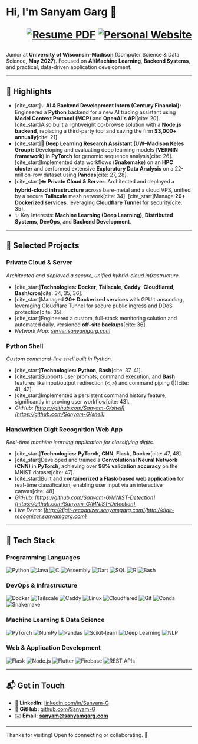 # Hi, I'm Sanyam Garg 👋 <p align="right"><a href="https://resume.sanyamgarg.com" target="_blank"><img src="https://img.shields.io/badge/Resume-red?style=for-the-badge&logo=googledocs&logoColor=white" alt="Resume PDF"></a> <a href="https://sanyamgarg.com" target="_blank"><img src="https://img.shields.io/badge/sanyamgarg.com-blue?style=for-the-badge&logoColor=white" alt="Personal Website"></a></p>

Junior at **University of Wisconsin–Madison** (Computer Science & Data Science, **May 2027**).
Focused on **AI/Machine Learning**, **Backend Systems**, and practical, data-driven application development.

---

## 🚀 Highlights

* [cite_start]💡 **AI & Backend Development Intern (Century Financial):** Engineered a **Python** backend for a new AI trading assistant using **Model Context Protocol (MCP)** and **OpenAI's API**[cite: 20]. [cite_start]Also built a lightweight co-browse solution with a **Node.js backend**, replacing a third-party tool and saving the firm **$3,000+ annually**[cite: 21].
* [cite_start]🔬 **Deep Learning Research Assistant (UW–Madison Keles Group):** Developing and evaluating deep learning models (**VERMIN framework**) in **PyTorch** for genomic sequence analysis[cite: 26]. [cite_start]Implemented data workflows (**Snakemake**) on an **HPC cluster** and performed extensive **Exploratory Data Analysis** on a 22-million-row dataset using **Pandas**[cite: 27, 28].
* [cite_start]☁️ **Private Cloud & Server:** Architected and deployed a **hybrid-cloud infrastructure** across bare-metal and a cloud VPS, unified by a secure **Tailscale** mesh network[cite: 34]. [cite_start]Manage **20+ Dockerized services**, leveraging **Cloudflare Tunnel** for security[cite: 35].
* ✨ Key Interests: **Machine Learning (Deep Learning)**, **Distributed Systems**, **DevOps**, and **Backend Development**.

---

## 🧠 Selected Projects

### Private Cloud & Server
*Architected and deployed a secure, unified hybrid-cloud infrastructure.*
* [cite_start]**Technologies:** **Docker**, **Tailscale**, **Caddy**, **Cloudflared**, **Bash/cron**[cite: 34, 35, 36].
* [cite_start]Managed **20+ Dockerized services** with GPU transcoding, leveraging Cloudflare Tunnel for secure public ingress and DDoS protection[cite: 35].
* [cite_start]Engineered a custom, full-stack monitoring solution and automated daily, versioned **off-site backups**[cite: 36].
* *Network Map: [server.sanyamgarg.com](https://server.sanyamgarg.com)*

### Python Shell
*Custom command-line shell built in Python.*
* [cite_start]**Technologies:** **Python**, **Bash**[cite: 37, 41].
* [cite_start]Supports user prompts, command execution, and **Bash** features like input/output redirection ($<, >$) and command piping ($|$)[cite: 41, 42].
* [cite_start]Implemented a persistent command history feature, significantly improving user workflow[cite: 43].
* *GitHub: [https://github.com/Sanyam-G/shell](https://github.com/Sanyam-G/shell)*

### Handwritten Digit Recognition Web App
*Real-time machine learning application for classifying digits.*
* [cite_start]**Technologies:** **PyTorch**, **CNN**, **Flask**, **Docker**[cite: 47, 48].
* [cite_start]Developed and trained a **Convolutional Neural Network (CNN)** in **PyTorch**, achieving over **98% validation accuracy** on the MNIST dataset[cite: 47].
* [cite_start]Built and **containerized a Flask-based web application** for real-time classification, enabling user input via an interactive canvas[cite: 48].
* *GitHub: [https://github.com/Sanyam-G/MNIST-Detection](https://github.com/Sanyam-G/MNIST-Detection)*
* *Live Demo: [http://digit-recognizer.sanyamgarg.com](http://digit-recognizer.sanyamgarg.com)*

---

## 🧰 Tech Stack

### Programming Languages
![Python](https://img.shields.io/badge/Python-3776AB?style=for-the-badge&logo=python&logoColor=white)
![Java](https://img.shields.io/badge/Java-007396?style=for-the-badge&logo=java&logoColor=white)
![C](https://img.shields.io/badge/C-A8B9C4?style=for-the-badge&logo=c&logoColor=black)
![Assembly](https://img.shields.io/badge/Assembly-6E4C13?style=for-the-badge&logo=gnu-emacs&logoColor=white)
![Dart](https://img.shields.io/badge/Dart-0175C2?style=for-the-badge&logo=dart&logoColor=white)
![SQL](https://img.shields.io/badge/SQL-4479A1?style=for-the-badge&logo=postgresql&logoColor=white)
![R](https://img.shields.io/badge/R-276DC3?style=for-the-badge&logo=r&logoColor=white)
![Bash](https://img.shields.io/badge/Bash-4EAA25?style=for-the-badge&logo=gnubash&logoColor=white)

### DevOps & Infrastructure
![Docker](https://img.shields.io/badge/Docker-2496ED?style=for-the-badge&logo=docker&logoColor=white)
![Tailscale](https://img.shields.io/badge/Tailscale-4F46E5?style=for-the-badge&logo=tailscale&logoColor=white)
![Caddy](https://img.shields.io/badge/Caddy-2487D4?style=for-the-badge&logo=caddy&logoColor=white)
![Linux](https://img.shields.io/badge/Linux-FCC624?style=for-the-badge&logo=linux&logoColor=black)
![Cloudflared](https://img.shields.io/badge/Cloudflared-F38020?style=for-the-badge&logo=cloudflare&logoColor=white)
![Git](https://img.shields.io/badge/Git-F05032?style=for-the-badge&logo=git&logoColor=white)
![Conda](https://img.shields.io/badge/Conda-00ADD8?style=for-the-badge&logo=anaconda&logoColor=white)
![Snakemake](https://img.shields.io/badge/Snakemake-70D5ED?style=for-the-badge&logo=snakemake&logoColor=white)

### Machine Learning & Data Science
![PyTorch](https://img.shields.io/badge/PyTorch-EE4C2C?style=for-the-badge&logo=pytorch&logoColor=white)
![NumPy](https://img.shields.io/badge/NumPy-013243?style=for-the-badge&logo=numpy&logoColor=white)
![Pandas](https://img.shields.io/badge/Pandas-150458?style=for-the-badge&logo=pandas&logoColor=white)
![Scikit-learn](https://img.shields.io/badge/Scikit--learn-F7931E?style=for-the-badge&logo=scikit-learn&logoColor=white)
![Deep Learning](https://img.shields.io/badge/Deep%20Learning-FF6700?style=for-the-badge&logo=tensorflow&logoColor=white)
![NLP](https://img.shields.io/badge/NLP-004D40?style=for-the-badge&logo=intel&logoColor=white)

### Web & Application Development
![Flask](https://img.shields.io/badge/Flask-000000?style=for-the-badge&logo=flask&logoColor=white)
![Node.js](https://img.shields.io/badge/Node.js-339933?style=for-the-badge&logo=nodedotjs&logoColor=white)
![Flutter](https://img.shields.io/badge/Flutter-02569B?style=for-the-badge&logo=flutter&logoColor=white)
![Firebase](https://img.shields.io/badge/Firebase-FFCA28?style=for-the-badge&logo=firebase&logoColor=black)
![REST APIs](https://img.shields.io/badge/REST_APIs-000000?style=for-the-badge&logo=json&logoColor=white)

---

## 📬 Get in Touch

* 🔗 **LinkedIn:** [linkedin.com/in/Sanyam-G](https://www.linkedin.com/in/Sanyam-G)
* 🐙 **GitHub:** [github.com/Sanyam-G](https://github.com/Sanyam-G)
* ✉️ **Email:** **[sanyam@sanyamgarg.com](mailto:sanyam@sanyamgarg.com)**

---

Thanks for visiting! Open to connecting or collaborating. 🚀
